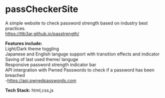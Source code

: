 # passCheckerSite
A simple website to check password strength based on industry best practices.  
https://ttb3ar.github.io/passtrength/  
  
**Features include:**  
Light/Dark theme toggling  
Japanese and English languge support with transition effects and indicator  
Saving of last used theme/ languge  
Responsive password strength indicator bar  
API intergration with Pwned Passwords to check if a password has been breached  
 -https://api.pwnedpasswords.com


**Tech Stack:**
html,css,js 
